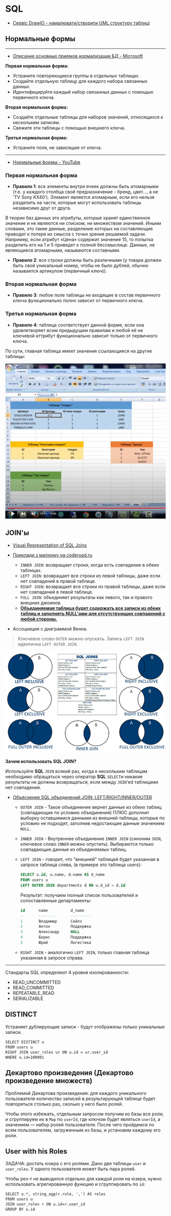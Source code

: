 # SQL
* [Сервіс DrawIO - намалювати/створити UML структуру таблиці](https://app.diagrams.net/)


## Нормальные формы

***

* [Описание основных приемов нормализации БД - Microsoft](https://docs.microsoft.com/ru-ru/office/troubleshoot/access/database-normalization-description#first-normal-form)

**Первая нормальная форма:**
* Устраните повторяющиеся группы в отдельных таблицах.
* Создайте отдельную таблицу для каждого набора связанных данных.
* Идентифицируйте каждый набор связанных данных с помощью первичного ключа.

**Вторая нормальная форма:**
* Создайте отдельные таблицы для наборов значений, относящихся к нескольким записям.
* Свяжите эти таблицы с помощью внешнего ключа.

**Третья нормальная форма:**
* Устраните поля, не зависящие от ключа.

***

* [Нормальные формы - YouTube](https://www.youtube.com/watch?v=_GQaTW6N1GY)

### Первая нормальная форма
* **Правило 1**: все элементы внутри ячеек должны быть атомарными (т.е. у каждого столбца своё предназначение - бренд, цвет..., а не 'TV Sony KX40').
Элемент является атомарным, если его нельзя разделить на части, которые могут использовать таблицы независимо друг от друга.

В теории баз данных это атрибуты, которые хранят единственное значение и не являются ни списком, ни множеством значений. 
Иными словами, это такие данные, разделение которых на составляющие приводит к потере их смысла с точки зрения решаемой задачи. 
Например, если атрибут «Цена» содержит значение 15, то попытка разделить его на 1 и 5 приведет к полной бессмыслице.
Данные, не являющиеся атомарными, называются составными.

* **Правило 2**: все строки должны быть различными (у товара должен быть свой уникальный номер, чтобы не было дублей, обычно называется артикулом (первичный ключ)).

### Вторая нормальная форма
* **Правило 3**: любое поле таблицы не входящее в состав первичного ключа функционально полно зависит от первичного ключа. 

### Третья нормальная форма
* **Правило 4**: таблица соответствует данной форме, если она удовлетворяет всем предыдущим правилам и любой её не ключевой аттрибут функционально зависит только от первичного ключа.

По сути, главная таблица имеет значения ссылающиеся на другие таблицы:

![img](https://github.com/SergiaS/programmer-tech-wiki/blob/master/src/main/resources/img/sql_nf3.png?raw=true)



## JOIN'ы
* [Visual Representation of SQL Joins](https://www.codeproject.com/Articles/33052/Visual-Representation-of-SQL-Joins)
* [Приклади з малюнку на coderoad.ru](https://coderoad.ru/5706437/В-чем-разница-между-INNER-JOIN-LEFT-JOIN-RIGHT-JOIN-и-FULL-JOIN#28719292)
  * `INNER JOIN`: возвращает строки, когда есть совпадение в обеих таблицах.
  * `LEFT JOIN`: возвращает все строки из левой таблицы, даже если нет совпадений в правой таблице.
  * `RIGHT JOIN`: возвращает все строки из правой таблицы, даже если нет совпадений в левой таблице.
  * `FULL JOIN`: объединяет результаты как левого, так и правого внешних джоинов.
  * <u>**Объединяемая таблица будет содержать все записи из обеих таблиц и заполнять NULL'ами для отсутствующих совпадений с любой стороны.**</u> 

* Ассоциация с диаграммой Венна.

> Ключевое слово `OUTER` можно опускать. Запись `LEFT JOIN` идентична `LEFT OUTER JOIN`.

![img](https://raw.githubusercontent.com/SergiaS/programmer-tech-wiki/master/src/main/resources/img/SQL_JOIN.png)

**Зачем использовать SQL JOIN?**

Используйте **SQL** `JOIN` всякий раз, когда к нескольким таблицам необходимо обращаться через оператор **SQL** `SELECT`и 
никакие результаты не должны возвращаться, если между `JOIN`'ed таблицами нет совпадения.

* [Объяснение SQL объединений JOIN: LEFT/RIGHT/INNER/OUTER](http://www.skillz.ru/dev/php/article-Obyasnenie_SQL_obedinenii_JOIN_INNER_OUTER.html)
  * `OUTER JOIN` - Такое объединение вернет данные из обеих таблиц (совпадающие по условию объединения) ПЛЮС дополнит
    выборку оставшимися данными из внешней таблицы, которые по условию не подходят, заполнив недостающие данные значением `NULL`.

  * `INNER JOIN` - Внутреннее объединение `INNER JOIN` (синоним `JOIN`, ключевое слово `INNER` можно опустить).
    Выбираются только совпадающие данные из объединяемых таблиц.

  * `LEFT JOIN` - говорит, что "внешней" таблицей будет указанная в запросе таблица слева, (в примере это таблица users):
      ```sql
      SELECT u.id, u.name, d.name AS d_name
      FROM users u
      LEFT OUTER JOIN departments d ON u.d_id = d.id
      ```
    Результат: получаем полный список пользователей и сопоставленные департаменты:
      ```sql
      id      name          d_name
      --      --------      ---------
      1       Владимир      Сейлз
      2       Антон         Поддержка
      3       Александр     NULL
      4       Борис         Поддержка
      5       Юрий          Логистика
      ```
  * `RIGHT JOIN` - аналогично `LEFT JOIN`, только главная таблица указанная в запросе справа.





***

Стандарты SQL определяют 4 уровня изолированности:
* READ_UNCOMMITTED
* READ_COMMITTED
* REPEATABLE_READ
* SERIALIZABLE




## DISTINCT
Устраняет дублирующие записи - будут отображены только уникальные записи.
```postgresql
SELECT DISTINCT u
FROM users u
RIGHT JOIN user_roles ur ON u.id = ur.user_id
WHERE u.id=100001
```


## Декартово произведения (Декартово произведение множеств)
Проблемой Декартова произведения: 
для каждого уникального пользователя количество записей в результирующей таблице будет повторяться столько раз, 
сколько у него было ролей.

Чтобы этого избежать, отдельным запросом получим из базы все роли, и сгруппируем их в `Map` по `userId`, 
где ключом будет являться `userId`, а значением — набор ролей пользователя. 
После чего пройдемся по всем пользователям, загруженным из базы, и установим каждому его роли.


## User with his Roles
ЗАДАЧА: достать юзера с его ролями. Дано две таблицы `user` и `user_roles`. У одного пользователя может быть пара ролей.

Чтобы рез-т не выводился отдельно для каждой роли на юзера, нужно использовать агрегированную функцию и сгруппировать по `id`:
```postgresql
SELECT u.*, string_agg(r.role, ',') AS roles
FROM users u
JOIN user_roles r ON u.id=r.user_id
GROUP BY u.id
```


